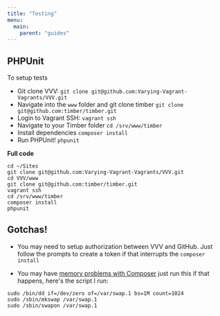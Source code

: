 ```yaml
---
title: "Testing"
menu:
  main:
    parent: "guides"
---
```


## PHPUnit

To setup tests

- Git clone VVV: `git clone git@github.com:Varying-Vagrant-Vagrants/VVV.git`
- Navigate into the `www` folder and git clone timber `git clone git@github.com:timber/timber.git`
- Login to Vagrant SSH: `vagrant ssh`
- Navigate to your Timber folder `cd /srv/www/timber`
- Install dependencies `composer install`
- Run PHPUnit! `phpunit`

**Full code**

```
cd ~/Sites
git clone git@github.com:Varying-Vagrant-Vagrants/VVV.git
cd VVV/www
git clone git@github.com:timber/timber.git
vagrant ssh
cd /srv/www/timber
composer install
phpunit
```

## Gotchas!

- You may need to setup authorization between VVV and GitHub. Just follow the prompts to create a token if that interrupts the `composer install`

- You may have [memory problems with Composer](https://getcomposer.org/doc/articles/troubleshooting.md#proc-open-fork-failed-errors) just run this if that happens, here's the script I run:

```
sudo /bin/dd if=/dev/zero of=/var/swap.1 bs=1M count=1024
sudo /sbin/mkswap /var/swap.1
sudo /sbin/swapon /var/swap.1
```


